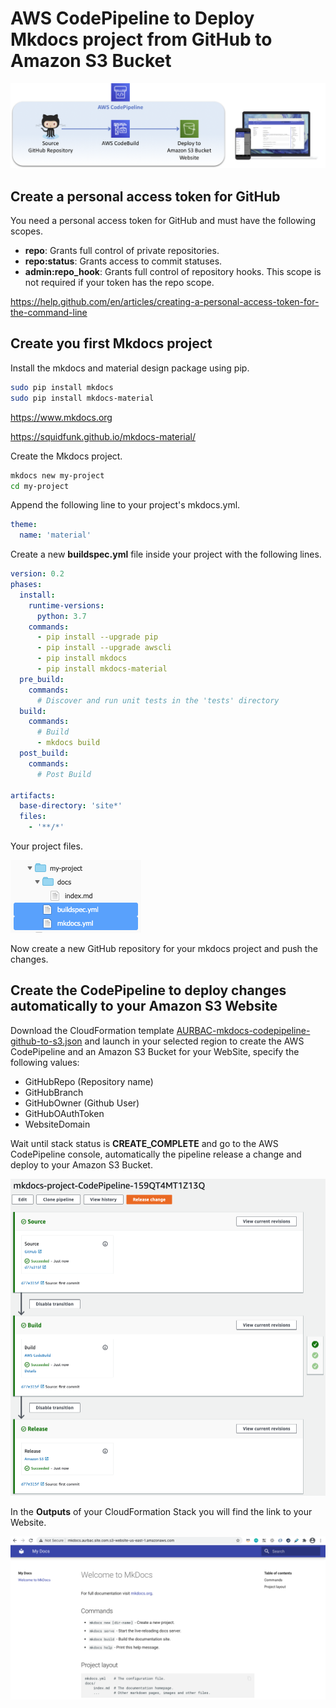 # AWS CodePipeline to Deploy Mkdocs project from GitHub to Amazon S3 Bucket

![Diagram](images/diagram.png)

## Create a personal access token for GitHub

You need a personal access token for GitHub and must have the following scopes.

* **repo**: Grants full control of private repositories.
* **repo:status**: Grants access to commit statuses.
* **admin:repo_hook**: Grants full control of repository hooks. This scope is not required if your token has the repo scope.

https://help.github.com/en/articles/creating-a-personal-access-token-for-the-command-line

## Create you first Mkdocs project

Install the mkdocs and material design package using pip.

``` bash
sudo pip install mkdocs
sudo pip install mkdocs-material
```

https://www.mkdocs.org

https://squidfunk.github.io/mkdocs-material/

Create the Mkdocs project.

``` bash
mkdocs new my-project
cd my-project
```

Append the following line to your project's mkdocs.yml.

``` yml
theme:
  name: 'material'
```

Create a new **buildspec.yml** file inside your project with the following lines.

``` yml
version: 0.2
phases:
  install:
    runtime-versions:
      python: 3.7
    commands:
      - pip install --upgrade pip
      - pip install --upgrade awscli
      - pip install mkdocs
      - pip install mkdocs-material
  pre_build:
    commands:
      # Discover and run unit tests in the 'tests' directory
  build:
    commands:
      # Build
      - mkdocs build
  post_build:
    commands:
      # Post Build

artifacts:
  base-directory: 'site*'
  files:
    - '**/*'
```

Your project files.

![Tree](images/tree.png)

Now create a new GitHub repository for your mkdocs project and push the changes.

## Create the CodePipeline to deploy changes automatically to your Amazon S3 Website

Download the CloudFormation template [AURBAC-mkdocs-codepipeline-github-to-s3.json](AURBAC-mkdocs-codepipeline-github-to-s3.json) and launch in your selected region to create the AWS CodePipeline and an Amazon S3 Bucket for your WebSite, specify the following values:

* GitHubRepo (Repository name)
* GitHubBranch
* GitHubOwner (Github User)
* GitHubOAuthToken
* WebsiteDomain

Wait until stack status is **CREATE_COMPLETE** and go to the AWS CodePipeline console, automatically the pipeline release a change and deploy to your Amazon S3 Bucket.

![CodePipeline](images/codepipeline.png)

In the **Outputs** of your CloudFormation Stack you will find the link to your Website.

![Mkdocs project deployed](images/mkdocs-project.png)